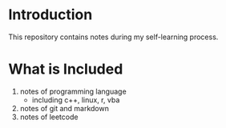 # Introduction
This repository contains notes during my self-learning process.

<!-- git push -u notes main -->
# What is Included
1. notes of programming language
   - including c++, linux, r, vba
2. notes of git and markdown
3. notes of leetcode
